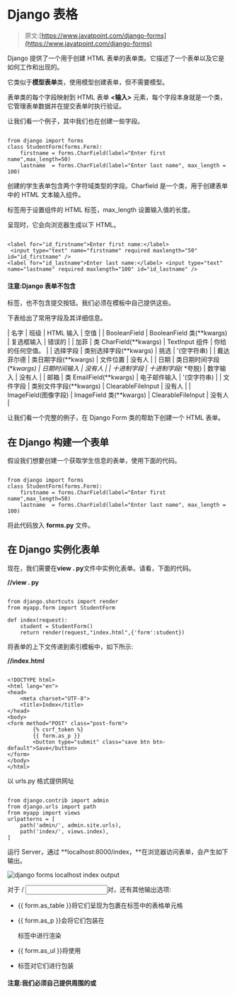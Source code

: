 # Django 表格

> 原文:[https://www.javatpoint.com/django-forms](https://www.javatpoint.com/django-forms)

Django 提供了一个用于创建 HTML 表单的表单类。它描述了一个表单以及它是如何工作和出现的。

它类似于**模型表单**类，使用模型创建表单，但不需要模型。

表单类的每个字段映射到 HTML 表单 **<输入>** 元素，每个字段本身就是一个类，它管理表单数据并在提交表单时执行验证。

让我们看一个例子，其中我们也在创建一些字段。

```

from django import forms
class StudentForm(forms.Form):
    firstname = forms.CharField(label="Enter first name",max_length=50)
    lastname  = forms.CharField(label="Enter last name", max_length = 100)

```

创建的学生表单包含两个字符域类型的字段。Charfield 是一个类，用于创建表单中的 HTML 文本输入组件。

标签用于设置组件的 HTML 标签，max_length 设置输入值的长度。

呈现时，它会向浏览器生成以下 HTML。

```

<label for="id_firstname">Enter first name:</label>
 <input type="text" name="firstname" required maxlength="50" id="id_firstname" />
<label for="id_lastname">Enter last name:</label> <input type="text" name="lastname" required maxlength="100" id="id_lastname" />

```

#### 注意:Django 表单不包含

<form>标签，也不包含提交按钮。我们必须在模板中自己提供这些。</form>

下表给出了常用字段及其详细信息。

| 名字 | 班级 | HTML 输入 | 空值 |
| BooleanField | BooleanField 类(**kwargs) | 复选框输入 | 错误的 |
| 加菲 | 类 CharField(**kwargs) | TextInput 组件 | 你给的任何空值。 |
| 选择字段 | 类别选择字段(**kwargs) | 挑选 | '(空字符串) |
| 戴达菲尔德 | 类日期字段(**kwargs) | 文件位置 | 没有人 |
| 日期 | 类日期时间字段(**kwargs) | 日期时间输入 | 没有人 |
| 十进制字段 | 十进制字段(* *夸脱) | 数字输入 | 没有人 |
| 邮箱 | 类 EmailField(**kwargs) | 电子邮件输入 | '(空字符串) |
| 文件字段 | 类别文件字段(**kwargs) | ClearableFileInput | 没有人 |
| ImageField(图像字段) | ImageField 类(**kwargs) | ClearableFileInput | 没有人 |

让我们看一个完整的例子，在 Django Form 类的帮助下创建一个 HTML 表单。

## 在 Django 构建一个表单

假设我们想要创建一个获取学生信息的表单，使用下面的代码。

```

from django import forms
class StudentForm(forms.Form):
    firstname = forms.CharField(label="Enter first name",max_length=50)
    lastname  = forms.CharField(label="Enter last name", max_length = 100)

```

将此代码放入 **forms.py** 文件。

## 在 Django 实例化表单

现在，我们需要在**view . py**文件中实例化表单。请看，下面的代码。

**//view . py**

```

from django.shortcuts import render
from myapp.form import StudentForm

def index(request):
    student = StudentForm()
    return render(request,"index.html",{'form':student})

```

将表单的上下文传递到索引模板中，如下所示:

**//index.html**

```

<!DOCTYPE html>
<html lang="en">
<head>
    <meta charset="UTF-8">
    <title>Index</title>
</head>
<body>
<form method="POST" class="post-form">
        {% csrf_token %}
        {{ form.as_p }}
        <button type="submit" class="save btn btn-default">Save</button>
</form>
</body>
</html>

```

以 urls.py 格式提供网址

```

from django.contrib import admin
from django.urls import path
from myapp import views
urlpatterns = [
    path('admin/', admin.site.urls),
    path('index/', views.index),
]

```

运行 Server，通过 **localhost:8000/index，**在浏览器访问表单，会产生如下输出。

![django forms localhost index output](../Images/77c31779db8e6f98e5d38a96b6c6807a.png)

对于 <label>/ <input>对，还有其他输出选项:</label>

*   {{ form.as_table }}将它们呈现为包裹在标签中的表格单元格
*   {{ form.as_p }}会将它们包装在

    标签中进行渲染

*   {{ form.as_ul }}将使用
*   标签对它们进行包装

#### 注意:我们必须自己提供周围的或